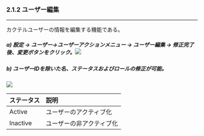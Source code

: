### 2.1.2 ユーザー編集

---

カクテルユーザーの情報を編集する機能である。

##### a\) 設定 → ユーザー→ユーザーアクションメニュー → ユーザー編集 → 修正完了後、変更ボタンをクリック。![](/assets/EN/2.5/2.1.2_1.png)

##### b\) ユーザーIDを除いた名、ステータスおよびロールの修正が可能。
![](/assets/EN/2.5/2.1.2_2.png)

| ステータス | **説明** |
| :--- | :--- |
| Active | ユーザーのアクティブ化 |
| Inactive | ユーザーの非アクティブ化 |



